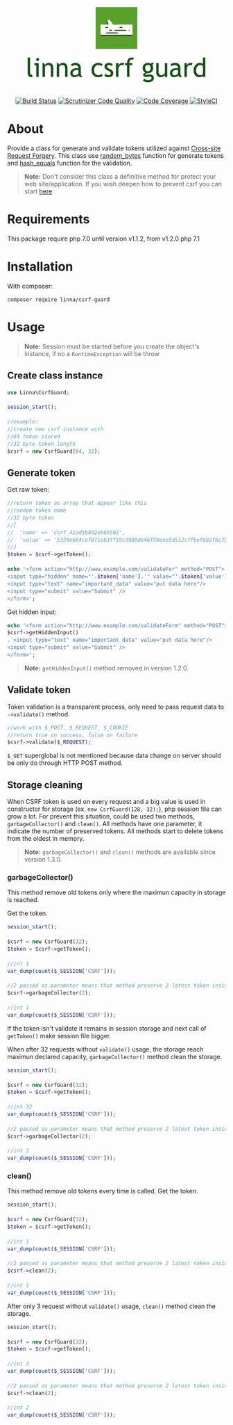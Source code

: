 <div align="center">
    <a href="#"><img src="logo-linna-96.png" alt="Linna Logo"></a>
</div>

<br/>

<div align="center">
    <a href="#"><img src="logo-csrf.png" alt="Linna framework Logo"></a>
</div>

<br/>

<div align="center">

[![Build Status](https://travis-ci.org/linna/csrf-guard.svg?branch=master)](https://travis-ci.org/linna/csrf-guard)
[![Scrutinizer Code Quality](https://scrutinizer-ci.com/g/linna/csrf-guard/badges/quality-score.png?b=master)](https://scrutinizer-ci.com/g/linna/csrf-guard/?branch=master)
[![Code Coverage](https://scrutinizer-ci.com/g/linna/csrf-guard/badges/coverage.png?b=master)](https://scrutinizer-ci.com/g/linna/csrf-guard/?branch=master)
[![StyleCI](https://styleci.io/repos/96569592/shield?branch=master&style=flat)](https://styleci.io/repos/96569592)

</div>

# About
Provide a class for generate and validate tokens utilized against [Cross-site Request Forgery](https://www.owasp.org/index.php/Cross-Site_Request_Forgery_(CSRF)). 
This class use [random_bytes](http://php.net/manual/en/function.random-bytes.php) function for generate tokens and 
[hash_equals](http://php.net/manual/en/function.hash-equals.php) function for the validation.
> **Note:** Don't consider this class a definitive method for protect your web site/application. If you wish deepen 
how to prevent csrf you can start [here](https://www.owasp.org/index.php/Cross-Site_Request_Forgery_(CSRF)_Prevention_Cheat_Sheet)

# Requirements
This package require php 7.0 until version v1.1.2, from v1.2.0 php 7.1

# Installation
With composer:
```
composer require linna/csrf-guard
```

# Usage

> **Note:** Session must be started before you create the object's instance, 
if no a `RuntimeException` will be throw

## Create class instance
```php
use Linna\CsrfGuard;

session_start();

//example:
//create new csrf instance with
//64 token stored
//32 byte token length
$csrf = new CsrfGuard(64, 32);
```

## Generate token

Get raw token:
```php
//return token as array that appear like this
//random token name
//32 byte token
//[
//  'name' => 'csrf_42ad1b8d2eb6b502',
//  'value' => '5329eb84cef871eb3ff19c3980de46f50eee5d512c7fbef882f6c75d4e2943b7'
//]
$token = $csrf->getToken();

echo '<form action="http://www.example.com/validateFor" method="POST">
<input type="hidden" name="'.$token['name'].'" value="'.$token['value'].'" />
<input type="text" name="important_data" value="put data here"/>
<input type="submit" value="Submit" />
</form>';
```

Get hidden input:
```php
echo '<form action="http://www.example.com/validateForm" method="POST">'.
$csrf->getHiddenInput()
.'<input type="text" name="important_data" value="put data here"/>
<input type="submit" value="Submit" />
</form>';
```
> **Note:** `getHiddenInput()` method removed in version 1.2.0.

## Validate token
Token validation is a transparent process, only need to pass request data to `->validate()` method.
```php
//work with $_POST, $_REQUEST, $_COOKIE
//return true on success, false on failure
$csrf->validate($_REQUEST);
```

`$_GET` superglobal is not mentioned because data change on server should be only do through HTTP POST method.

## Storage cleaning
When CSRF token is used on every request and a big value is used in constructor for storage (ex. `new CsrfGuard(128, 32);`), php session file can
grow a lot. For prevent this situation, could be used two methods, `garbageCollector()` and `clean()`.
All methods have one parameter, it indicate the number of preserved tokens.
All methods start to delete tokens from the oldest in memory.

> **Note:** `garbageCollector()` and `clean()` methods are available since version 1.3.0.

### garbageCollector()
This method remove old tokens only where the maximun capacity in storage is reached.

Get the token.
```php
session_start();

$csrf = new CsrfGuard(32);
$token = $csrf->getToken();

//int 1
var_dump(count($_SESSION['CSRF']));

//2 passed as parameter means that method preserve 2 latest token inside the storage
$csrf->garbageCollector(2);

//int 1
var_dump(count($_SESSION['CSRF']));
```

If the token isn't validate it remains in session storage and next call of `getToken()` make session file bigger.

When after 32 requests without `validate()` usage, the storage reach maximun declared 
capacity, `garbageCollector()` method clean the storage.
```php
session_start();

$csrf = new CsrfGuard(32);
$token = $csrf->getToken();

//int 32
var_dump(count($_SESSION['CSRF']));

//2 passed as parameter means that method preserve 2 latest token inside the storage
$csrf->garbageCollector(2);

//int 2
var_dump(count($_SESSION['CSRF']));
```

### clean()
This method remove old tokens every time is called.
Get the token.
```php
session_start();

$csrf = new CsrfGuard(32);
$token = $csrf->getToken();

//int 1
var_dump(count($_SESSION['CSRF']));

//2 passed as parameter means that method preserve 2 latest token inside the storage
$csrf->clean(2);

//int 1
var_dump(count($_SESSION['CSRF']));
```

After only 3 request without `validate()` usage, `clean()` method clean the storage.
```php
session_start();

$csrf = new CsrfGuard(32);
$token = $csrf->getToken();

//int 3
var_dump(count($_SESSION['CSRF']));

//2 passed as parameter means that method preserve 2 latest token inside the storage
$csrf->clean(2);

//int 2
var_dump(count($_SESSION['CSRF']));
```
